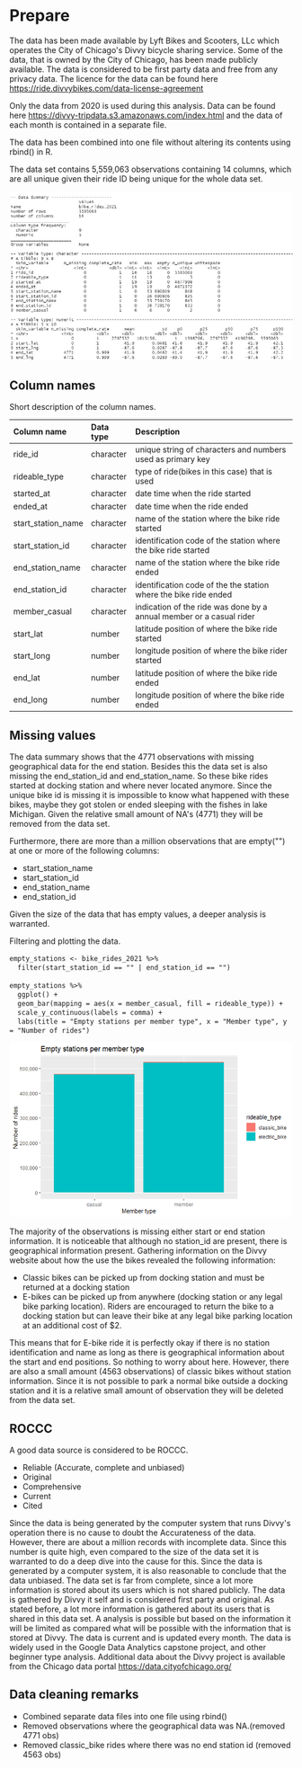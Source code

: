 # Prepare

The data has been made available by Lyft Bikes and Scooters, LLc which operates the City of Chicago's Divvy bicycle sharing service. Some of the data, that is owned by the City of Chicago, has been made publicly available. The data is considered to be first party data and free from any privacy data. The licence for the data can be found here <https://ride.divvybikes.com/data-license-agreement>

Only the data from 2020 is used during this analysis. Data can be found here <https://divvy-tripdata.s3.amazonaws.com/index.html> and the data of each month is contained in a separate file.

The data has been combined into one file without altering its contents using rbind() in R.

The data set contains 5,559,063 observations containing 14 columns, which are all unique given their ride ID being unique for the whole data set.

![skim_raw](pictures/skim_r_raw.jpg)

## Column names

Short description of the column names.

|Column name           |Data type     |   Description                                                      | 
|:-------------        |:-------------|:-------------------------------------------------------------------| 
| ride_id              | character    |unique string of characters and numbers used as primary key         |
| rideable_type        | character    |type of ride(bikes in this case) that is used                       |
| started_at           | character    |date time when the ride started                                     |
| ended_at             | character    |date time when the ride ended                                       |
| start_station_name   | character    |name of the station where the bike ride started                     |
| start_station_id     | character    |identification code of the station where the bike ride started      |
| end_station_name     | character    |name of the station where the bike ride ended                       |
| end_station_id       | character    |identification code of the the station where the bike ride ended    |
| member_casual        | character    |indication of the ride was done by a annual member or a casual rider|
| start_lat            | number       |latitude position of where the bike ride started                    |
| start_long           | number       |longitude position of where the bike rider started                  |
| end_lat              | number       |latitude position of where the bike ride ended                      |
| end_long             | number       |longitude position of where the bike ride ended                     |

## Missing values

The data summary shows that the 4771 observations with missing geographical data for the end station. Besides this the data set is also missing the end_station_id and end_station_name. So these bike rides started at docking station and where never located anymore. Since the unique bike id is missing it is impossible to know what happened with these bikes, maybe they got stolen or ended sleeping with the fishes in lake Michigan. Given the relative small amount of NA's (4771) they will be removed from the data set.

Furthermore, there are more than a million observations that are empty("") at one or more of the following columns:

* start_station_name
* start_station_id
* end_station_name
* end_station_id

Given the size of the data that has empty values, a deeper analysis is warranted.

Filtering and plotting the data.

```{r filter_empty_stations}
empty_stations <- bike_rides_2021 %>%
  filter(start_station_id == "" | end_station_id == "")

empty_stations %>% 
  ggplot() +
  geom_bar(mapping = aes(x = member_casual, fill = rideable_type)) +
  scale_y_continuous(labels = comma) +
  labs(title = "Empty stations per member type", x = "Member type", y = "Number of rides")
```
![empty_stations](pictures/empty_stations.png)

The majority of the observations is missing either start or end station information. It is noticeable that although no station_id are present, there is geographical information present. Gathering information on the Divvy website about how the use the bikes revealed the following information:

* Classic bikes can be picked up from docking station and must be returned at a docking station
* E-bikes can be picked up from anywhere (docking station or any legal bike parking location). Riders are encouraged to return the bike to a docking station but can leave their bike at any legal bike parking location at an additional cost of $2.

This means that for E-bike ride it is perfectly okay if there is no station identification and name as long as there is geographical information about the start and end positions. So nothing to worry about here. However, there are also a small amount (4563 observations) of classic bikes without station information. Since it is not possible to park a normal bike outside a docking station and it is a relative small amount of observation they will be deleted from the data set.

## ROCCC

A good data source is considered to be ROCCC.

* Reliable (Accurate, complete and unbiased)
* Original
* Comprehensive
* Current
* Cited

Since the data is being generated by the computer system that runs Divvy's operation there is no cause to doubt the Accurateness of the data. However, there are about a million records with incomplete data. Since this number is quite high, even compared to the size of the data set it is warranted to do a deep dive into the cause for this. Since the data is generated by a computer system, it is also reasonable to conclude that the data unbiased. The data set is far from complete, since a lot more information is stored about its users which is not shared publicly. The data is gathered by Divvy it self and is considered first party and original. As stated before, a lot more information is gathered about its users that is shared in this data set. A analysis is possible but based on the information it will be limited as compared what will be possible with the information that is stored at Divvy. The data is current and is updated every month. The data is widely used in the Google Data Analytics capstone project, and other beginner type analysis. Additional data about the Divvy project is available from the Chicago data portal <https://data.cityofchicago.org/>

## Data cleaning remarks

* Combined separate data files into one file using rbind()
* Removed observations where the geographical data was NA.(removed 4771 obs)
* Removed classic_bike rides where there was no end station id (removed 4563 obs)